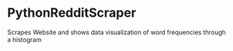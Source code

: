 # PythonRedditScraper


Scrapes Website and shows data visualization of word frequencies through a histogram
